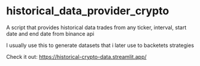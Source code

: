 # historical_data_provider_crypto
A script that provides historical data trades from any ticker, interval, start date and end date from binance api

I usually use this to generate datasets that i later use to backetets strategies

Check it out:
https://historical-crypto-data.streamlit.app/
